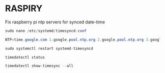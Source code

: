 # RASPIRY
Fix raspberry pi ntp servers for synced date-time

```java
sudo nano /etc/systemd/timesyncd.conf

NTP=time.google.com 1.google.pool.ntp.org 2.google.pool.ntp.org 3.google.pool.ntp.org

sudo systemctl restart systemd-timesyncd

timedatectl status

timedatectl show-timesync --all
```
